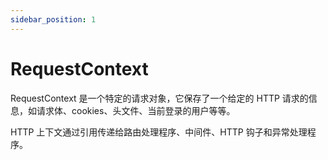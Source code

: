 ```yaml
---
sidebar_position: 1
---
```


# RequestContext

RequestContext 是一个特定的请求对象，它保存了一个给定的 HTTP 请求的信息，如请求体、cookies、头文件、当前登录的用户等等。

HTTP 上下文通过引用传递给路由处理程序、中间件、HTTP 钩子和异常处理程序。
